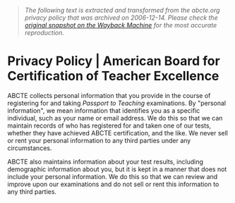 > *The following text is extracted and transformed from the abcte.org privacy policy that was archived on 2006-12-14. Please check the [original snapshot on the Wayback Machine](https://web.archive.org/web/20061214070903id_/http%3A//www.abcte.org/about_us/privacy) for the most accurate reproduction.*

# Privacy Policy | American Board for Certification of Teacher Excellence

ABCTE collects personal information that you provide in the course of registering for and taking _Passport to Teaching_ examinations. By "personal information", we mean information that identifies you as a specific individual, such as your name or email address. We do this so that we can maintain records of who has registered for and taken one of our tests, whether they have achieved ABCTE certification, and the like. We never sell or rent your personal information to any third parties under any circumstances.

ABCTE also maintains information about your test results, including demographic information about you, but it is kept in a manner that does not include your personal information. We do this so that we can review and improve upon our examinations and do not sell or rent this information to any third parties.
